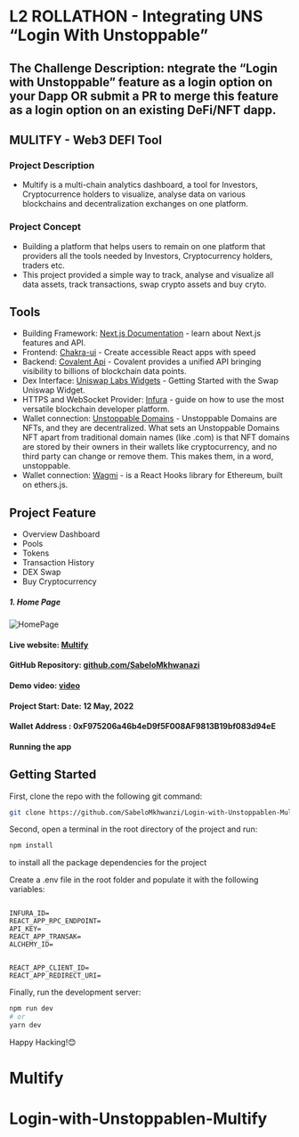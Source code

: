 # L2 ROLLATHON - Integrating UNS “Login With Unstoppable”

## The Challenge Description: ntegrate the “Login with Unstoppable” feature as a login option on your Dapp OR submit a PR to merge this feature as a login option on an existing DeFi/NFT dapp.

<!-- [HERE](https://gitcoin.co/issue/transak/transak-sdk/11/100028820) -->

## MULITFY - Web3 DEFI Tool

### Project Description

- Multify is a multi-chain analytics dashboard, a tool for Investors, Cryptocurrence holders to visualize, analyse data on various blockchains and decentralization exchanges on one platform.

### Project Concept

- Building a platform that helps users to remain on one platform that providers all the tools needed by Investors, Cryptocurrency holders, traders etc.
- This project provided a simple way to track, analyse and visualize all data assets, track transactions, swap crypto assets and buy cryto.

## Tools

- Building Framework: [Next.js Documentation](https://nextjs.org/docs) - learn about Next.js features and API.
- Frontend: [Chakra-ui](https://chakra-ui.com/) - Create accessible React apps with speed
- Backend: [Covalent Api](https://www.covalenthq.com/) - Covalent provides a unified API bringing visibility to billions of blockchain data points.
- Dex Interface: [Uniswap Labs Widgets](https://docs.uniswap.org/sdk/widgets/swap-widget) - Getting Started with the Swap Uniswap Widget.
- HTTPS and WebSocket Provider: [Infura](https://docs.infura.io/infura/networks/ethereum) - guide on how to use the most versatile blockchain developer platform.
- Wallet connection: [Unstoppable Domains](https://docs.unstoppabledomains.com/login-with-unstoppable/) - Unstoppable Domains are NFTs, and they are decentralized. What sets an Unstoppable Domains NFT apart from traditional domain names (like .com) is that NFT domains are stored by their owners in their wallets like cryptocurrency, and no third party can change or remove them. This makes them, in a word, unstoppable.
- Wallet connection: [Wagmi](https://wagmi-xyz.vercel.app/) - is a React Hooks library for Ethereum, built on ethers.js.
<!-- * Hosting platform: [Vercel Platform](https://vercel.com/new?utm_medium=default-template&filter=next.js&utm_source=create-next-app&utm_campaign=create-next-app-readme) from the creators of Next.js. -->

## Project Feature

- Overview Dashboard
- Pools
- Tokens
- Transaction History
- DEX Swap
- Buy Cryptocurrency

##### 1. Home Page

![HomePage](https://github.com/SabeloMkhwanzi/Login-with-Unstoppablen-Multify/blob/main/public/loging-uns.jpg)

#### Live website: [Multify](https://login-with-unstoppablen-multify.vercel.app/)

#### GitHub Repository: [github.com/SabeloMkhwanazi](https://github.com/SabeloMkhwanzi/Login-with-Unstoppablen-Multify)

#### Demo video: [video]()

#### Project Start: Date: 12 May, 2022

#### Wallet Address : 0xF975206a46b4eD9f5F008AF9813B19bf083d94eE

#### Running the app

## Getting Started

First, clone the repo with the following git command:

```bash
git clone https://github.com/SabeloMkhwanzi/Login-with-Unstoppablen-Multify
```

Second, open a terminal in the root directory of the project and run:

```bash
npm install
```

to install all the package dependencies for the project

Create a .env file in the root folder and populate it with the following variables:

```

INFURA_ID=
REACT_APP_RPC_ENDPOINT=
API_KEY=
REACT_APP_TRANSAK=
ALCHEMY_ID=


REACT_APP_CLIENT_ID=
REACT_APP_REDIRECT_URI=

```

Finally, run the development server:

```bash
npm run dev
# or
yarn dev
```

Happy Hacking!😊

# Multify

# Login-with-Unstoppablen-Multify
